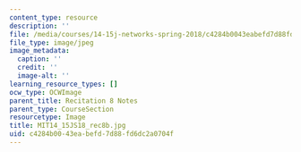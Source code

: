 ```yaml
---
content_type: resource
description: ''
file: /media/courses/14-15j-networks-spring-2018/c4284b0043eabefd7d88fd6dc2a0704f_MIT14_15JS18_rec8b.jpg
file_type: image/jpeg
image_metadata:
  caption: ''
  credit: ''
  image-alt: ''
learning_resource_types: []
ocw_type: OCWImage
parent_title: Recitation 8 Notes
parent_type: CourseSection
resourcetype: Image
title: MIT14_15JS18_rec8b.jpg
uid: c4284b00-43ea-befd-7d88-fd6dc2a0704f
---
```

